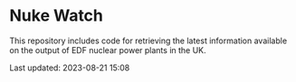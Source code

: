 # Nuke Watch

This repository includes code for retrieving the latest information available on the output of EDF nuclear power plants in the UK.

Last updated: 2023-08-21 15:08